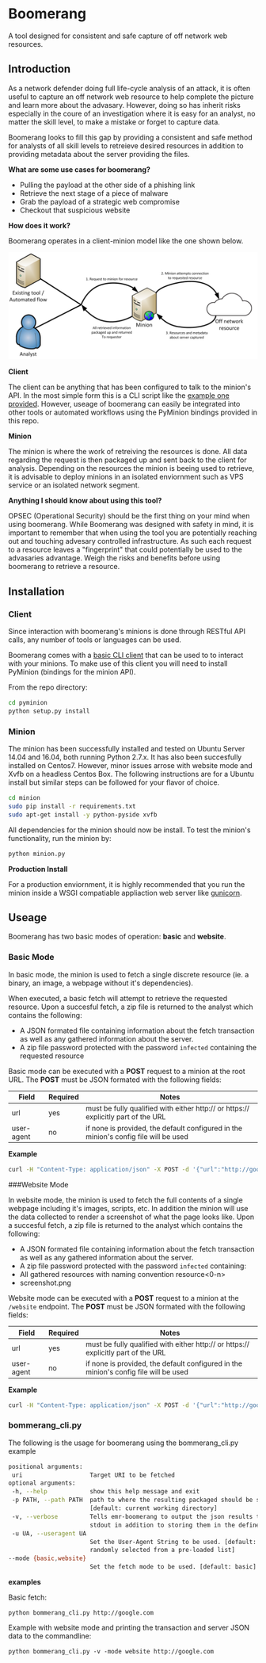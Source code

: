 # Boomerang
A tool designed for consistent and safe capture of off network web resources. 


## Introduction
As a network defender doing full life-cycle analysis of an attack, it is often useful to capture an off network web resource to help complete the picture and learn more about the advasary.  However, doing so has inherit risks especially in the coure of an investigation where it is easy for an analyst, no matter the skill level, to make a mistake or forget to capture data.

Boomerang looks to fill this gap by providing a consistent and safe method for analysts of all skill levels to retreieve desired resources in addition to providing metadata about the server providing the files. 

__What are some use cases for boomerang?__

* Pulling the payload at the other side of a phishing link
* Retrieve the next stage of a piece of malware 
* Grab the payload of a strategic web compromise 
* Checkout that suspicious website
 
__How does it work?__

Boomerang operates in a client-minion model like the one shown below. 

![alt text](https://github.com/EmersonElectricCo/boomerang/raw/master/flow.png "Boomerang Flow")



__Client__

The client can be anything that has been configured to talk to the minion's API. In the most simple form this is a CLI script like the [example one provided](https://github.com/compsecmonkey/boomerang/blob/master/examples/cli_use_case.py). However, useage of boomerang can easily be integrated into other tools or automated workflows using the PyMinion bindings provided in this repo.


__Minion__

The minion is where the work of retreiving the resources is done. All data regarding the request is then packaged up and sent back to the client for analysis. Depending on the resources the minion is beeing used to retrieve, it is advisable to deploy minions in an isolated enviornment such as VPS service or an isolated network segment. 


__Anything I should know about using this tool?__

OPSEC (Operational Security) should be the first thing on your mind when using boomerang. While Boomerang was designed with safety in mind, it is important to remember that when using the tool you are potentially reaching out and touching advesary controlled infrastructure. As such each request to a resource leaves a "fingerprint" that could potentially be used to the advasaries advantage. Weigh the risks and benefits before using boomerang to retrieve a resource. 
 
## Installation

### Client
Since interaction with boomerang's minions is done through RESTful API calls, any number of tools or languages can be used. 

Boomerang comes with a [basic CLI client](https://github.com/compsecmonkey/boomerang/blob/master/examples/cli_use_case.py) that can be used to to interact with your minions. To make use of this client you will need to install PyMinion (bindings for the minion API). 

From the repo directory:

```bash
cd pyminion
python setup.py install
```



### Minion
The minion has been successfully installed and tested on Ubuntu Server 14.04 and 16.04, both running Python 2.7.x. It has also been succesfully installed on Centos7. However, minor issues arrose with website mode and Xvfb on a headless Centos Box. The following instructions are for a Ubuntu install but similar steps can be followed for your flavor of choice.

```bash
cd minion
sudo pip install -r requirements.txt
sudo apt-get install -y python-pyside xvfb
```

All dependencies for the minion should now be install. To test the minion's functionality, run the minion by:

```bash 
python minion.py
```

__Production Install__

For a production enviornment, it is highly recommended that you run the minion inside a WSGI compatiable appliaction web server like [gunicorn](http://gunicorn.org).

## Useage

Boomerang has two basic modes of operation: __basic__ and __website__. 

### Basic Mode

In basic mode, the minion is used to fetch a single discrete resource (ie. a binary, an image, a webpage without it's dependencies).

When executed, a basic fetch will attempt to retrieve the requested resource. Upon a succesful fetch, a zip file is returned to the analyst which contains the following:

* A JSON formated file containing information about the fetch transaction as well as any gathered information about the server. 
* A zip file password protected with the password ```infected``` containing the requested resource

Basic mode can be executed with a __POST__ request to a minion at the root URL. The __POST__ must be JSON formated with the following fields:


| Field | Required | Notes | 
| ----- | -------- | ----- |
| url | yes | must be fully qualified with either http:// or https:// explicitly part of the URL |
| user-agent | no | if none is provided, the default configured in the minion's config file will be used |

__Example__

```bash
curl -H "Content-Type: application/json" -X POST -d '{"url":"http://google.com","user-agent":"Mozilla/5.0 (Windows NT 6.1; WOW64; Trident/7.0; rv:11.0) like Gecko"}' http://<minion domain or ip>:<port>/
```

###Website Mode

In website mode, the minion is used to fetch the full contents of a single webpage including it's images, scripts, etc. In addition the minion will use the data collected to render a screenshot of what the page looks like. Upon a succesful fetch, a zip file is returned to the analyst which contains the following:

* A JSON formated file containing information about the fetch transaction as well as any gathered information about the server. 
* A zip file password protected with the password ```infected``` containing: 
 * All gathered resources with naming convention resource<0-n>
 * screenshot.png

Website mode can be executed with a __POST__ request to a minion at the ```/website``` endpoint. The __POST__ must be JSON formated with the following fields:

| Field | Required | Notes | 
| ----- | -------- | ----- |
| url | yes | must be fully qualified with either http:// or https:// explicitly part of the URL |
| user-agent | no | if none is provided, the default configured in the minion's config file will be used |

__Example__

```bash
curl -H "Content-Type: application/json" -X POST -d '{"url":"http://google.com","user-agent":"Mozilla/5.0 (Windows NT 6.1; WOW64; Trident/7.0; rv:11.0) like Gecko"}' http://<minion domain or ip>:<port>/website
```


### bommerang_cli.py

The following is the usage for boomerang using the bommerang_cli.py example

```bash
positional arguments:
 uri                   Target URI to be fetched
optional arguments:
 -h, --help            show this help message and exit
 -p PATH, --path PATH  path to where the resulting packaged should be stored
                       [default: current working directory]
 -v, --verbose         Tells emr-boomerang to output the json results to
                       stdout in addition to storing them in the defined path
 -u UA, --useragent UA
                       Set the User-Agent String to be used. [default:
                       randomly selected from a pre-loaded list]
--mode {basic,website}
                       Set the fetch mode to be used. [default: basic]
```

__examples__

Basic fetch:

```
python bommerang_cli.py http://google.com
```

Example with website mode and printing the transaction and server JSON data to the commandline:

```
python bommerang_cli.py -v -mode website http://google.com
```




